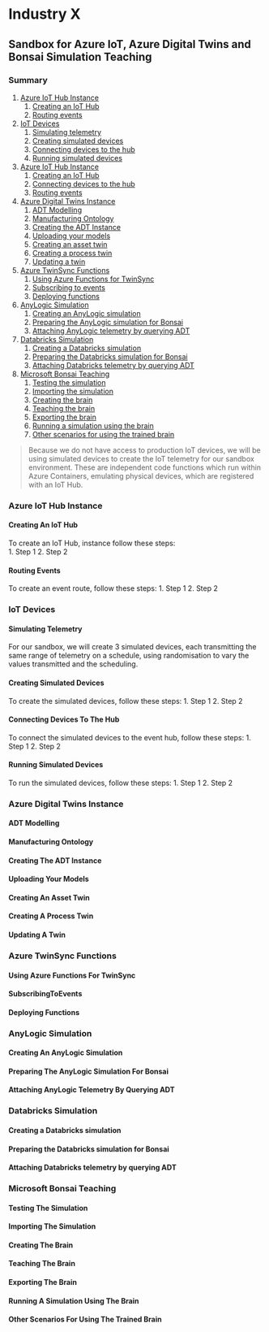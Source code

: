 # Industry X #
## Sandbox for Azure IoT, Azure Digital Twins and Bonsai Simulation Teaching ##
### Summary ###
1. [Azure IoT Hub Instance](#azure-iot-hub-instance)
	1. [Creating an IoT Hub](#CreatingAnIoTHub)
	2. [Routing events](#RoutingEvents)
2. [IoT Devices](#IoTDevices)
	1. [Simulating telemetry](#SimulatingTelemetry)
	2. [Creating simulated devices](#CreatingSimulatedDevices)
	3. [Connecting devices to the hub](#ConnectingDevicesToTheHub)
	4. [Running simulated devices](#RunningSimulatedDevices)
3. [Azure IoT Hub Instance](#AzureIoTHubInstance)
	1. [Creating an IoT Hub](#CreatingAnIoTHub)
	2. [Connecting devices to the hub](#ConnectingDevicesToTheHub)
	3. [Routing events](#RoutingEvents)
4. [Azure Digital Twins Instance](#AzureDigitalTwinsInstance)
	1. [ADT Modelling](#ADTModelling)
	2. [Manufacturing Ontology](#ManufacturingOntology)
	3. [Creating the ADT Instance](#CreatingTheADTInstance)
	4. [Uploading your models](#UploadingYourModels)
	5. [Creating an asset twin](#CreatingAnAssetTwin)
	6. [Creating a process twin](#CreatingAProcessTwin)
	7. [Updating a twin](#UpdatingATwin)
5. [Azure TwinSync Functions](#AzureTwinSyncFunctions)
	1. [Using Azure Functions for TwinSync](#UsingAzureFunctionsForTwinSync)
	2. [Subscribing to events](#SubscribingToEvents)
	3. [Deploying functions](#DeployingFunctions)
6. [AnyLogic Simulation](#AnyLogicSimulation)
	1. [Creating an AnyLogic simulation](#CreatingAnAnyLogicSimulation)
	2. [Preparing the AnyLogic simulation for Bonsai](#PreparingTheAnyLogicSimulationForBonsai)
	3. [Attaching AnyLogic telemetry by querying ADT](#AttachingAnyLogicTelemetryByQueryingADT)
7. [Databricks Simulation](#DatabricksSimulation)
	1. [Creating a Databricks simulation](#CreatingADatabricksSimulation)
	2. [Preparing the Databricks simulation for Bonsai](#PreparingTheDatabricksSimulationForBonsai)
	2. [Attaching Databricks telemetry by querying ADT](#AttachingDatabricksTelemetryByQueryingADT)
7. [Microsoft Bonsai Teaching](#MicrosoftBonsaiTeaching)
	1. [Testing the simulation](#TestingTheSimulation)
	2. [Importing the simulation](#ImportingTheSimulation)
	3. [Creating the brain](#CreatingTheBrain)
	4. [Teaching the brain](#TeachingTheBrain)
	5. [Exporting the brain](#ExportingTheBrain)
	6. [Running a simulation using the brain](#RunningASimulationUsingTheBrain)
	7. [Other scenarios for using the trained brain](#OtherScenariosForUsingTheTrainedBrain)

>Because we do not have access to production IoT devices, we will be using simulated devices to create the IoT telemetry for our sandbox environment. These are independent code functions which run within Azure Containers, emulating physical devices, which are registered with an IoT Hub.
### Azure IoT Hub Instance ###
<h4 id="CreatingAnIoTHub">Creating An IoT Hub</h4>
To create an IoT Hub, instance follow these steps:<br />  
1. Step 1
2. Step 2
<h4 id="RoutingEvents">Routing Events</h4>
To create an event route, follow these steps:
1. Step 1
2. Step 2
<h3 id="IoTDevices">IoT Devices</h3>
<h4 id="SimulatingTelemetry">Simulating Telemetry</h4>
For our sandbox, we will create 3 simulated devices, each transmitting the same range of telemetry on a schedule, using randomisation to vary the values transmitted and the scheduling.
<h4 id="CreatingSimulatedDevices">Creating Simulated Devices</h4>
To create the simulated devices, follow these steps:
1. Step 1
2. Step 2
<h4 id="ConnectingDevicesToTheHub">Connecting Devices To The Hub</h4> 
To connect the simulated devices to the event hub, follow these steps:
1. Step 1
2. Step 2
<h4 id="RunningSimulatedDevices">Running Simulated Devices</h4>
To run the simulated devices, follow these steps:
1. Step 1
2. Step 2
<h3 id="AzureDigitalTwinsInstance">Azure Digital Twins Instance</h3>
<h4 id="ADTModelling">ADT Modelling</h4>
<h4 id="ManufacturingOntology">Manufacturing Ontology</h4>
<h4 id="CreatingTheADTInstance">Creating The ADT Instance</h4>
<h4 id="UploadingYourModels">Uploading Your Models</h4>
<h4 id="CreatingAnAssetTwin">Creating An Asset Twin</h4>
<h4 id="CreatingAProcessTwin">Creating A Process Twin</h4>
<h4 id="UpdatingATwin">Updating A Twin</h4>
<h3 id="AzureTwinSyncFunctions">Azure TwinSync Functions</h3>
<h4 id="UsingAzureFunctionsForTwinSync">Using Azure Functions For TwinSync</h4>
<h4 id="SubscribingToEvents">SubscribingToEvents</h4>
<h4 id="DeployingFunctions">Deploying Functions</h4>
<h3 id="AnyLogicSimulation">AnyLogic Simulation</h3>
<h4 id="CreatingAnAnyLogicSimulation">Creating An AnyLogic Simulation</h4>
<h4 id="PreparingTheAnyLogicSimulationForBonsai">Preparing The AnyLogic Simulation For Bonsai</h4>
<h4 id="AttachingAnyLogicTelemetryByQueryingADT">Attaching AnyLogic Telemetry By Querying ADT</h4>
<h3 id="DatabricksSimulation">Databricks Simulation</h3>
<h4 id="CreatingADatabricksSimulation">Creating a Databricks simulation</h4>
<h4 id="PreparingTheDatabricksSimulationForBonsai">Preparing the Databricks simulation for Bonsai</h4>
<h4 id="AttachingDatabricksTelemetryByQueryingADT">Attaching Databricks telemetry by querying ADT</h4>
<h3 id="MicrosoftBonsaiTeaching">Microsoft Bonsai Teaching</h3>
<h4 id="TestingTheSimulation">Testing The Simulation</h4>
<h4 id="ImportingTheSimulation">Importing The Simulation</h4>
<h4 id="CreatingTheBrain">Creating The Brain</h4>
<h4 id="TeachingTheBrain">Teaching The Brain</h4>
<h4 id="ExportingTheBrain">Exporting The Brain</h4>
<h4 id="RunningASimulationUsingTheBrain">Running A Simulation Using The Brain</h4>
<h4 id="OtherScenariosForUsingTheTrainedBrain">Other Scenarios For Using The Trained Brain</h4>

